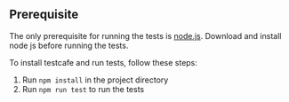 
## Prerequisite

The only prerequisite for running the tests is [node.js](https://nodejs.org/en/download/). Download and install node js before running the tests. 


To install testcafe and run tests, follow these steps:

1. Run `npm install` in the project directory
2. Run `npm run test` to run the tests 
